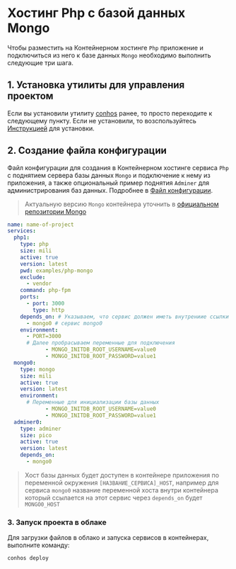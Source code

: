 # Хостинг Php с базой данных Mongo

Чтобы разместить на Контейнерном хостинге `Php` приложение и подключиться из него к базе данных `Mongo` необходимо выполнить следующие три шага.

## 1. Установка утилиты для управления проектом

Если вы установили утилиту [conhos](https://www.npmjs.com/package/conhos) ранее, то просто переходите к следующему пункту. Если не установили, то возспользуйтесь [Инструкцией](./GettingStarted.md) для установки.

## 2. Создание файла конфигурации

Файл конфигурации для создания в Контейнерном хостинге сервиса `Php` с поднятием сервера базы данных `Mongo` и подключение к нему из приложения, а также опциональный пример поднятия `Adminer` для администрирования баз данных. Подробнее в [Файл конфигурации](./ConfigFile.md).

> Актуальную версию `Mongo` контейнера уточнить в [официальном репозитории Mongo](https://hub.docker.com/_/mongo/tags)

```yml
name: name-of-project
services:
  php1:
    type: php
    size: mili
    active: true
    version: latest
    pwd: examples/php-mongo
    exclude:
      - vendor
    command: php-fpm
    ports:
      - port: 3000
        type: http
    depends_on: # Указываем, что сервис должен иметь внутрениие ссылки на
      - mongo0 # сервис mongo0
    environment:
      - PORT=3000
      # Далее пробрасываем переменные для подключения
			- MONGO_INITDB_ROOT_USERNAME=value0
			- MONGO_INITDB_ROOT_PASSWORD=value1
  mongo0:
    type: mongo
    size: mili
    active: true
    version: latest
    environment:
      # Переменные для инициализации базы данных
			- MONGO_INITDB_ROOT_USERNAME=value0
			- MONGO_INITDB_ROOT_PASSWORD=value1
  adminer0:
    type: adminer
    size: pico
    active: true
    version: latest
    depends_on:
      - mongo0
```

> Хост базы данных будет доступен в контейнере приложения по переменной окружения `[НАЗВАНИЕ_СЕРВИСА]_HOST`, например для сервиса `mongo0` название переменной хоста внутри контейнера который ссылается на этот сервис через `depends_on` будет `MONGO0_HOST`

### 3. Запуск проекта в облаке

Для загрузки файлов в облако и запуска сервисов в контейнерах, выполните команду:

```sh
conhos deploy
```
